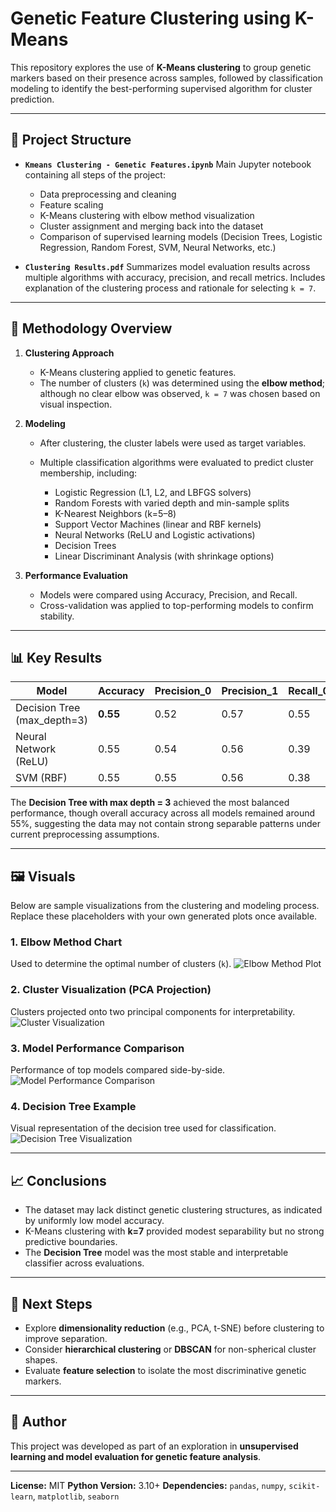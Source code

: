 # Genetic Feature Clustering using K-Means

This repository explores the use of **K-Means clustering** to group genetic markers based on their presence across samples, followed by classification modeling to identify the best-performing supervised algorithm for cluster prediction.

---

## 📁 Project Structure

* **`Kmeans Clustering - Genetic Features.ipynb`**
  Main Jupyter notebook containing all steps of the project:

  * Data preprocessing and cleaning
  * Feature scaling
  * K-Means clustering with elbow method visualization
  * Cluster assignment and merging back into the dataset
  * Comparison of supervised learning models (Decision Trees, Logistic Regression, Random Forest, SVM, Neural Networks, etc.)

* **`Clustering Results.pdf`**
  Summarizes model evaluation results across multiple algorithms with accuracy, precision, and recall metrics.
  Includes explanation of the clustering process and rationale for selecting `k = 7`.

---

## 🧠 Methodology Overview

1. **Clustering Approach**

   * K-Means clustering applied to genetic features.
   * The number of clusters (`k`) was determined using the **elbow method**; although no clear elbow was observed, `k = 7` was chosen based on visual inspection.

2. **Modeling**

   * After clustering, the cluster labels were used as target variables.
   * Multiple classification algorithms were evaluated to predict cluster membership, including:

     * Logistic Regression (L1, L2, and LBFGS solvers)
     * Random Forests with varied depth and min-sample splits
     * K-Nearest Neighbors (k=5–8)
     * Support Vector Machines (linear and RBF kernels)
     * Neural Networks (ReLU and Logistic activations)
     * Decision Trees
     * Linear Discriminant Analysis (with shrinkage options)

3. **Performance Evaluation**

   * Models were compared using Accuracy, Precision, and Recall.
   * Cross-validation was applied to top-performing models to confirm stability.

---

## 📊 Key Results

| Model                       | Accuracy | Precision_0 | Precision_1 | Recall_0 | Recall_1 | Recall_Diff |
| --------------------------- | -------- | ----------- | ----------- | -------- | -------- | ----------- |
| Decision Tree (max_depth=3) | **0.55** | 0.52        | 0.57        | 0.55     | 0.54     | **0.00**    |
| Neural Network (ReLU)       | 0.55     | 0.54        | 0.56        | 0.39     | 0.70     | 0.31        |
| SVM (RBF)                   | 0.55     | 0.55        | 0.56        | 0.38     | 0.71     | 0.33        |

The **Decision Tree with max depth = 3** achieved the most balanced performance, though overall accuracy across all models remained around 55%, suggesting the data may not contain strong separable patterns under current preprocessing assumptions.

---

## 🖼️ Visuals

Below are sample visualizations from the clustering and modeling process.
Replace these placeholders with your own generated plots once available.

### 1. Elbow Method Chart

Used to determine the optimal number of clusters (`k`).
![Elbow Method Plot](images/elbow_plot_sample.png "Elbow Method Plot")

### 2. Cluster Visualization (PCA Projection)

Clusters projected onto two principal components for interpretability.
![Cluster Visualization](images/cluster_visualization_sample.png "Cluster Visualization")

### 3. Model Performance Comparison

Performance of top models compared side-by-side.
![Model Performance Comparison](images/model_performance_sample.png "Model Performance Comparison")

### 4. Decision Tree Example

Visual representation of the decision tree used for classification.
![Decision Tree Visualization](images/decision_tree_sample.png "Decision Tree Visualization")

---

## 📈 Conclusions

* The dataset may lack distinct genetic clustering structures, as indicated by uniformly low model accuracy.
* K-Means clustering with **k=7** provided modest separability but no strong predictive boundaries.
* The **Decision Tree** model was the most stable and interpretable classifier across evaluations.

---

## 🧩 Next Steps

* Explore **dimensionality reduction** (e.g., PCA, t-SNE) before clustering to improve separation.
* Consider **hierarchical clustering** or **DBSCAN** for non-spherical cluster shapes.
* Evaluate **feature selection** to isolate the most discriminative genetic markers.

---

## 🧬 Author

This project was developed as part of an exploration in **unsupervised learning and model evaluation for genetic feature analysis**.

---

**License:** MIT
**Python Version:** 3.10+
**Dependencies:** `pandas`, `numpy`, `scikit-learn`, `matplotlib`, `seaborn`
